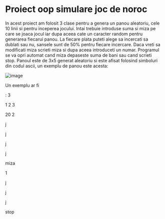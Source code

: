 # Proiect oop simulare joc de noroc

In acest proiect am folosit 3 clase pentru a genera un panou aleatoriu, cele 10 linii si pentru inceperea jocului. Intai trebuie introduse suma si miza pe care se joaca jocul iar dupa aceea cate un caracter random pentru generarea fiecarui panou. La fiecare plata puteti alege sa incercati sa dublati sau nu, sansele sunt de 50% pentru fiecare incercare. Daca vreti sa modificati miza scrieti miza si dupa aceea introduceti un numar. Programul se va opri automat cand miza depaseste suma de bani sau cand scrieti stop. Panoul este de 3x5 generat aleatoriu si este afisat folosind simboluri din codul ascii, un exemplu de panou este acesta:

![image](https://github.com/moiseandrei1/Proiect-oop/assets/163428609/392418ea-460e-4818-8c73-613d6075585b)


Un exemplu ar fi

:
3

1 2 3

20 2


j

j

j

j

miza

1

j

j

j

stop
